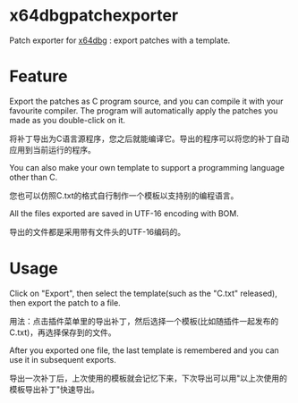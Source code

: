 # x64dbgpatchexporter
Patch exporter for [x64dbg](https://github.com/x64dbg/x64dbg) : export patches with a template.

# Feature
Export the patches as C program source, and you can compile it with your favourite compiler. The program will automatically apply the patches you made as you double-click on it.

将补丁导出为C语言源程序，您之后就能编译它。导出的程序可以将您的补丁自动应用到当前运行的程序。

You can also make your own template to support a programming language other than C.

您也可以仿照C.txt的格式自行制作一个模板以支持别的编程语言。

All the files exported are saved in UTF-16 encoding with BOM.

导出的文件都是采用带有文件头的UTF-16编码的。

# Usage
Click on "Export", then select the template(such as the "C.txt" released), then export the patch to a file.

用法：点击插件菜单里的导出补丁，然后选择一个模板(比如随插件一起发布的C.txt)，再选择保存到的文件。

After you exported one file, the last template is remembered and you can use it in subsequent exports.

导出一次补丁后，上次使用的模板就会记忆下来，下次导出可以用"以上次使用的模板导出补丁"快速导出。
